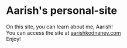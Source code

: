 # Aarish's personal-site
On this site, you can learn about me, Aarish! <br>
You can access the site at [aarishkodnaney.com](https://aarishkodnaney.com) <br>
Enjoy!
